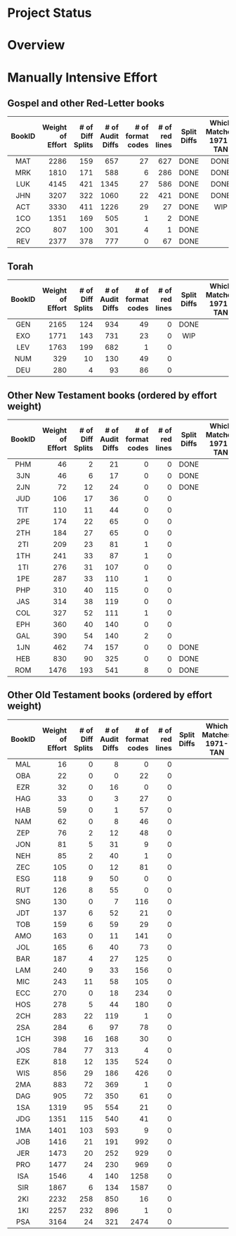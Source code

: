 
Project Status
==============

# Overview

# Manually Intensive Effort
## Gospel and other Red-Letter books
| BookID | Weight<br>of<br>Effort | # of<br>Diff<br>Splits<br> | # of<br>Audit<br>Diffs<br> | # of<br>format<br>codes | # of<br>red<br>lines | Split<br>Diffs | Which<br>Matches<br>1971-TAN | Apply<br>format<br>Codes | Apply<br>Red<br>Codes | 
| :---: |  ---: |  ---: |  ---: |  ---: |  ---: | :---: | :---: | :---: | :---: | 
| MAT | 2286 | 159 | 657 | 27 | 627 | DONE | DONE | WIP | WIP |
| MRK | 1810 | 171 | 588 | 6 | 286 | DONE | DONE | WIP |  |
| LUK | 4145 | 421 | 1345 | 27 | 586 | DONE | DONE |  |  |
| JHN | 3207 | 322 | 1060 | 22 | 421 | DONE | DONE |  |  |
| ACT | 3330 | 411 | 1226 | 29 | 27 | DONE | WIP |  |  |
| 1CO | 1351 | 169 | 505 | 1 | 2 | DONE |  |  |  |
| 2CO | 807 | 100 | 301 | 4 | 1 | DONE |  |  |  |
| REV | 2377 | 378 | 777 | 0 | 67 | DONE |  |  |  |

## Torah
| BookID | Weight<br>of<br>Effort | # of<br>Diff<br>Splits<br> | # of<br>Audit<br>Diffs<br> | # of<br>format<br>codes | # of<br>red<br>lines | Split<br>Diffs | Which<br>Matches<br>1971-TAN | Apply<br>format<br>Codes | Apply<br>Red<br>Codes | 
| :---: |  ---: |  ---: |  ---: |  ---: |  ---: | :---: | :---: | :---: | :---: | 
| GEN | 2165 | 124 | 934 | 49 | 0 | DONE |  |  |  |
| EXO | 1771 | 143 | 731 | 23 | 0 | WIP |  |  |  |
| LEV | 1763 | 199 | 682 | 1 | 0 |  |  |  |  |
| NUM | 329 | 10 | 130 | 49 | 0 |  |  |  |  |
| DEU | 280 | 4 | 93 | 86 | 0 |  |  |  |  |

## Other New Testament books (ordered by effort weight)
| BookID | Weight<br>of<br>Effort | # of<br>Diff<br>Splits<br> | # of<br>Audit<br>Diffs<br> | # of<br>format<br>codes | # of<br>red<br>lines | Split<br>Diffs | Which<br>Matches<br>1971-TAN | Apply<br>format<br>Codes | Apply<br>Red<br>Codes | 
| :---: |  ---: |  ---: |  ---: |  ---: |  ---: | :---: | :---: | :---: | :---: | 
| PHM | 46 | 2 | 21 | 0 | 0 | DONE |  |  |  |
| 3JN | 46 | 6 | 17 | 0 | 0 | DONE |  |  |  |
| 2JN | 72 | 12 | 24 | 0 | 0 | DONE |  |  |  |
| JUD | 106 | 17 | 36 | 0 | 0 |  |  |  |  |
| TIT | 110 | 11 | 44 | 0 | 0 |  |  |  |  |
| 2PE | 174 | 22 | 65 | 0 | 0 |  |  |  |  |
| 2TH | 184 | 27 | 65 | 0 | 0 |  |  |  |  |
| 2TI | 209 | 23 | 81 | 1 | 0 |  |  |  |  |
| 1TH | 241 | 33 | 87 | 1 | 0 |  |  |  |  |
| 1TI | 276 | 31 | 107 | 0 | 0 |  |  |  |  |
| 1PE | 287 | 33 | 110 | 1 | 0 |  |  |  |  |
| PHP | 310 | 40 | 115 | 0 | 0 |  |  |  |  |
| JAS | 314 | 38 | 119 | 0 | 0 |  |  |  |  |
| COL | 327 | 52 | 111 | 1 | 0 |  |  |  |  |
| EPH | 360 | 40 | 140 | 0 | 0 |  |  |  |  |
| GAL | 390 | 54 | 140 | 2 | 0 |  |  |  |  |
| 1JN | 462 | 74 | 157 | 0 | 0 | DONE |  |  |  |
| HEB | 830 | 90 | 325 | 0 | 0 | DONE |  |  |  |
| ROM | 1476 | 193 | 541 | 8 | 0 | DONE |  |  |  |

## Other Old Testament books (ordered by effort weight)
| BookID | Weight<br>of<br>Effort | # of<br>Diff<br>Splits<br> | # of<br>Audit<br>Diffs<br> | # of<br>format<br>codes | # of<br>red<br>lines | Split<br>Diffs | Which<br>Matches<br>1971-TAN | Apply<br>format<br>Codes | Apply<br>Red<br>Codes | 
| :---: |  ---: |  ---: |  ---: |  ---: |  ---: | :---: | :---: | :---: | :---: | 
| MAL | 16 | 0 | 8 | 0 | 0 |  |  |  |  |
| OBA | 22 | 0 | 0 | 22 | 0 |  |  |  |  |
| EZR | 32 | 0 | 16 | 0 | 0 |  |  |  |  |
| HAG | 33 | 0 | 3 | 27 | 0 |  |  |  |  |
| HAB | 59 | 0 | 1 | 57 | 0 |  |  |  |  |
| NAM | 62 | 0 | 8 | 46 | 0 |  |  |  |  |
| ZEP | 76 | 2 | 12 | 48 | 0 |  |  |  |  |
| JON | 81 | 5 | 31 | 9 | 0 |  |  |  |  |
| NEH | 85 | 2 | 40 | 1 | 0 |  |  |  |  |
| ZEC | 105 | 0 | 12 | 81 | 0 |  |  |  |  |
| ESG | 118 | 9 | 50 | 0 | 0 |  |  |  |  |
| RUT | 126 | 8 | 55 | 0 | 0 |  |  |  |  |
| SNG | 130 | 0 | 7 | 116 | 0 |  |  |  |  |
| JDT | 137 | 6 | 52 | 21 | 0 |  |  |  |  |
| TOB | 159 | 6 | 59 | 29 | 0 |  |  |  |  |
| AMO | 163 | 0 | 11 | 141 | 0 |  |  |  |  |
| JOL | 165 | 6 | 40 | 73 | 0 |  |  |  |  |
| BAR | 187 | 4 | 27 | 125 | 0 |  |  |  |  |
| LAM | 240 | 9 | 33 | 156 | 0 |  |  |  |  |
| MIC | 243 | 11 | 58 | 105 | 0 |  |  |  |  |
| ECC | 270 | 0 | 18 | 234 | 0 |  |  |  |  |
| HOS | 278 | 5 | 44 | 180 | 0 |  |  |  |  |
| 2CH | 283 | 22 | 119 | 1 | 0 |  |  |  |  |
| 2SA | 284 | 6 | 97 | 78 | 0 |  |  |  |  |
| 1CH | 398 | 16 | 168 | 30 | 0 |  |  |  |  |
| JOS | 784 | 77 | 313 | 4 | 0 |  |  |  |  |
| EZK | 818 | 12 | 135 | 524 | 0 |  |  |  |  |
| WIS | 856 | 29 | 186 | 426 | 0 |  |  |  |  |
| 2MA | 883 | 72 | 369 | 1 | 0 |  |  |  |  |
| DAG | 905 | 72 | 350 | 61 | 0 |  |  |  |  |
| 1SA | 1319 | 95 | 554 | 21 | 0 |  |  |  |  |
| JDG | 1351 | 115 | 540 | 41 | 0 |  |  |  |  |
| 1MA | 1401 | 103 | 593 | 9 | 0 |  |  |  |  |
| JOB | 1416 | 21 | 191 | 992 | 0 |  |  |  |  |
| JER | 1473 | 20 | 252 | 929 | 0 |  |  |  |  |
| PRO | 1477 | 24 | 230 | 969 | 0 |  |  |  |  |
| ISA | 1546 | 4 | 140 | 1258 | 0 |  |  |  |  |
| SIR | 1867 | 6 | 134 | 1587 | 0 |  |  |  |  |
| 2KI | 2232 | 258 | 850 | 16 | 0 |  |  |  |  |
| 1KI | 2257 | 232 | 896 | 1 | 0 |  |  |  |  |
| PSA | 3164 | 24 | 321 | 2474 | 0 |  |  |  |  |


